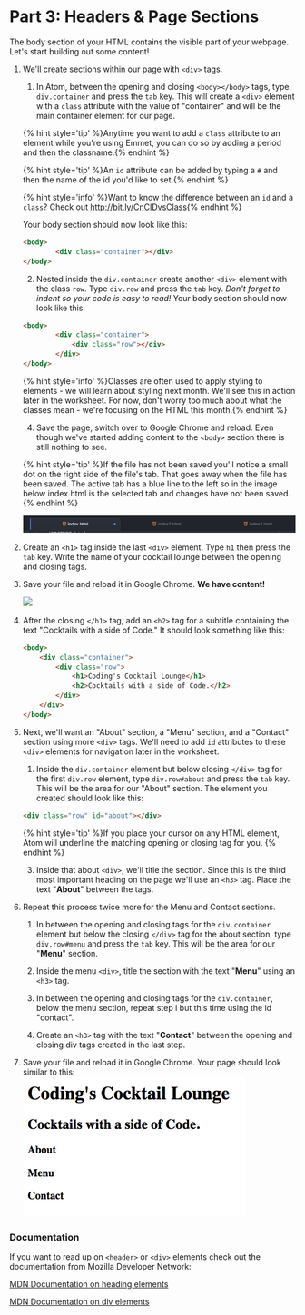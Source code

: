 # Part 3: Headers & Page Sections

The body section of your HTML contains the visible part of your webpage.  Let's start building out some content!

1. We'll create sections within our page with `<div>` tags.  

    1. In Atom, between the opening and closing `<body></body>` tags, type `div.container` and press the `tab` key.  This will create a `<div>` element with a `class` attribute with the value of "container" and will be the main container element for our page.
    
    {% hint style='tip' %}Anytime you want to add a `class` attribute to an element while you're using Emmet, you can do so by adding a period and then the classname.{% endhint %}

    {% hint style='tip' %}An `id` attribute can be added by typing a `#` and then the name of the id you'd like to set.{% endhint %}
    
    {% hint style='info' %}Want to know the difference between an `id` and a `class`?  Check out <a href="http://bit.ly/CnCIDvsClass">http://bit.ly/CnCIDvsClass</a>{% endhint %}
    
    Your body section should now look like this: 
    ```html
    <body>
            <div class="container"></div>
    </body>
    ```

    2. Nested inside the `div.container` create another `<div>` element with the class `row`. Type `div.row` and press the `tab` key. _Don't forget to indent so your code is easy to read!_
    Your body section should now look like this: 
    ```html
    <body>
            <div class="container">
                <div class="row"></div>
            </div>
    </body>
    ```
    
    {% hint style='info' %}Classes are often used to apply styling to elements - we will learn about styling next month. We'll see this in action later in the worksheet.  For now, don't worry too much about what the classes mean - we're focusing on the HTML this month.{% endhint %}
    
    4. Save the page, switch over to Google Chrome and reload.  Even though we've started adding content to the `<body>` section there is still nothing to see.
    
    {% hint style='tip' %}If the file has not been saved you'll notice a small dot on the right side of the file's tab.  That goes away when the file has been saved.  The active tab has a blue line to the left so in the image below index.html is the selected tab and changes have not been saved.{% endhint %}

    ![](/assets/atom.png)

2. Create an `<h1>` tag inside the last `<div>` element. Type `h1` then press the `tab` key. Write the name of your cocktail lounge between the opening and closing tags.

4. Save your file and reload it in Google Chrome. **We have content!**

    ![](https://media.giphy.com/media/3o6gEeg80PqeJBtsdy/giphy.gif)
                        
4. After the closing `</h1>` tag, add an `<h2>` tag for a subtitle containing the text "Cocktails with a side of Code." 
    It should look something like this: 
    ```html
    <body>
        <div class="container">
            <div class="row">
                <h1>Coding's Cocktail Lounge</h1>
                <h2>Cocktails with a side of Code.</h2>
            </div>
        </div>
    </body>
    ```

5. Next, we'll want an "About" section, a "Menu" section, and a "Contact" section using more `<div>` tags. We'll need to add `id` attributes to these `<div>` elements for navigation later in the worksheet.
    
    1. Inside the `div.container` element but below closing `</div>` tag for the first `div.row` element, type `div.row#about` and press the `tab` key.  This will be the area for our "About" section. The element you created should look like this:
    ```html
    <div class="row" id="about"></div>
    ```
    
    {% hint style='tip' %}If you place your cursor on any HTML element, Atom will underline the matching opening or closing tag for you. {% endhint %}
    
    3. Inside that about `<div>`, we'll title the section.  Since this is the third most important heading on the page we'll use an `<h3>` tag. Place the text "**About**" between the tags.
    
6. Repeat this process twice more for the Menu and Contact sections.

    1. In between the opening and closing tags for the `div.container` element but below the closing `</div>` tag for the about section, type `div.row#menu` and press the `tab` key. This will be the area for our "**Menu**" section.

    3. Inside the menu `<div>`, title the section with the text "**Menu**" using an `<h3>` tag.
    
    4. In between the opening and closing tags for the `div.container`, below the menu section, repeat step i but this time using the id "contact". 

    6. Create an `<h3>` tag with the text "**Contact**" between the opening and closing div tags created in the last step.

7. Save your file and reload it in Google Chrome. Your page should look similar to this:
![](/assets/headersSectionsEnd.png)

### Documentation

If you want to read up on `<header>` or `<div>` elements check out the documentation from Mozilla Developer Network:

[MDN Documentation on heading elements](https://developer.mozilla.org/en-US/docs/Web/HTML/Element/Heading_Elements)

[MDN Documentation on div elements](https://developer.mozilla.org/en-US/docs/Web/HTML/Element/div)
